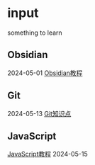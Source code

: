 # input
something to learn
## Obsidian
2024-05-01
[Obsidian教程](PKM/Obsidian教程.md)
## Git
2024-05-13
[Git知识点](code/Git/Git知识点.md)
## JavaScript
[JavaScript教程](code/JavaScript/教程笔记/JavaScript教程.md)
2024-05-15
